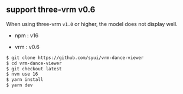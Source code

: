 ## support three-vrm v0.6

When using three-vrm `v1.0` or higher, the model does not display well.

- npm : v16

- vrm : v0.6

```sh
$ git clone https://github.com/syui/vrm-dance-viewer
$ cd vrm-dance-viewer
$ git checkout latest
$ nvm use 16
$ yarn install
$ yarn dev
```

